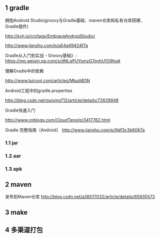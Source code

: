 ## 1 gradle

拥抱Android Studio(groovy与Gradle基础、maven仓库和私有仓库搭建、Gradle插件)

http://kvh.io/cn/tags/EmbraceAndroidStudio/

http://www.jianshu.com/p/a54a49424f7a

Gradle从入门到实战 - Groovy基础》:
https://mp.weixin.qq.com/s/dNLqPUYsmzG7qyhU1O9hoA


理解Gradle中的依赖


http://www.tuicool.com/articles/MbaAB3N

Android工程中的gradle.properties

http://blog.csdn.net/guiying712/article/details/72629948

Gradle快速入门

http://www.cnblogs.com/CloudTeng/p/3417762.html

Gradle 完整指南（Android）
http://www.jianshu.com/p/9df3c3b6067a

### 1.1 jar

### 1.2 aar

### 1.3 apk

## 2 maven
发布到Maven仓库
http://blog.csdn.net/a38017032/article/details/65935573

## 3 make

## 4 多渠道打包























